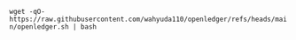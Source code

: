 ``` wget -qO- https://raw.githubusercontent.com/wahyuda110/openledger/refs/heads/main/openledger.sh | bash ``` 
